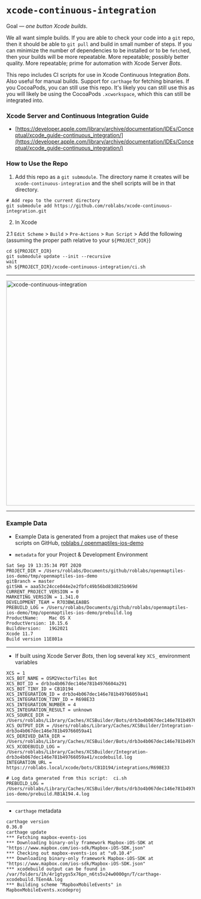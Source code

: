 # `xcode-continuous-integration`

Goal — *one button Xcode builds*.

We all want simple builds.  If you are able to check your code into a `git` repo, then it should be able to `git pull` and build in small number of steps.  If you can minimize the number of dependencies to be installed or to be `fetch`ed, then your builds will be more repeatable.  More repeatable; possibly better quality.  More repeatable; prime for automation with Xcode Server *Bots*.

This repo includes CI scripts for use in Xcode Continuous Integration *Bots*.  Also useful for manual builds.  Support for `carthage` for fetching binaries.  If you CocoaPods, you can still use this repo.  It's likely you can still use this as you will likely be using the CocoaPods `.xcworkspace`, which this can still be integrated into.

### Xcode Server and Continuous Integration Guide

* [https://developer.apple.com/library/archive/documentation/IDEs/Conceptual/xcode_guide-continuous_integration/](https://developer.apple.com/library/archive/documentation/IDEs/Conceptual/xcode_guide-continuous_integration/)

### How to Use the Repo

1.  Add this repo as a `git submodule`.  The directory name it creates will be `xcode-continuous-integration` and the shell scripts will be in that directory.

```
# Add repo to the current directory
git submodule add https://github.com/roblabs/xcode-continuous-integration.git
```

2. In Xcode

  2.1 `Edit Scheme` > `Build` > `Pre-Actions` > `Run Script` > Add the following (assuming the proper path relative to your `${PROJECT_DIR}`)

```
cd ${PROJECT_DIR}
git submodule update --init --recursive
wait
sh ${PROJECT_DIR}/xcode-continuous-integration/ci.sh
```

---

<img width="600" alt="xcode-continuous-integration" src="https://user-images.githubusercontent.com/118112/93690228-f4571500-fa8a-11ea-923f-bccb58ef8c50.png">

---

### Example Data

* Example Data is generated from a project that makes use of these scripts on GitHub, [roblabs / openmaptiles-ios-demo](https://github.com/roblabs/openmaptiles-ios-demo)

* `metadata` for your Project & Development Environment

```
Sat Sep 19 13:35:34 PDT 2020
PROJECT_DIR = /Users/roblabs/Documents/github/roblabs/openmaptiles-ios-demo/tmp/openmaptiles-ios-demo
gitBranch = master
gitSHA = aaa53c24cce044e2e2fbfc49b56bd83d825b969d
CURRENT_PROJECT_VERSION = 0
MARKETING_VERSION = 1.341.0
DEVELOPMENT_TEAM = R7O3BWLEA8BS
PREBUILD_LOG = /Users/roblabs/Documents/github/roblabs/openmaptiles-ios-demo/tmp/openmaptiles-ios-demo/prebuild.log
ProductName:	Mac OS X
ProductVersion:	10.15.6
BuildVersion:	19G2021
Xcode 11.7
Build version 11E801a
```

---

* If built using Xcode Server *Bots*, then log several key `XCS_` environment variables

```
XCS = 1
XCS_BOT_NAME = OSM2VectorTiles Bot
XCS_BOT_ID = drb3o4b067dec146e781b4976604a291
XCS_BOT_TINY_ID = CB1D194
XCS_INTEGRATION_ID = drb3o4b067dec146e781b49766059a41
XCS_INTEGRATION_TINY_ID = R698E33
XCS_INTEGRATION_NUMBER = 4
XCS_INTEGRATION_RESULT = unknown
XCS_SOURCE_DIR = /Users/roblabs/Library/Caches/XCSBuilder/Bots/drb3o4b067dec146e781b4976604a291/Source
XCS_OUTPUT_DIR = /Users/roblabs/Library/Caches/XCSBuilder/Integration-drb3o4b067dec146e781b49766059a41
XCS_DERIVED_DATA_DIR = /Users/roblabs/Library/Caches/XCSBuilder/Bots/drb3o4b067dec146e781b4976604a291/DerivedData
XCS_XCODEBUILD_LOG = /Users/roblabs/Library/Caches/XCSBuilder/Integration-drb3o4b067dec146e781b49766059a41/xcodebuild.log
INTEGRATION_URL = https://roblabs.local/xcode/bots/CB1D194/integrations/R698E33

# Log data generated from this script:  ci.sh
PREBUILD_LOG = /Users/roblabs/Library/Caches/XCSBuilder/Bots/drb3o4b067dec146e781b4976604a291/Source/openmaptiles-ios-demo/prebuild.RB1A194.4.log
```

---

* `carthage` metadata

```
carthage version
0.36.0
carthage update
*** Fetching mapbox-events-ios
*** Downloading binary-only framework Mapbox-iOS-SDK at "https://www.mapbox.com/ios-sdk/Mapbox-iOS-SDK.json"
*** Checking out mapbox-events-ios at "v0.10.4"
*** Downloading binary-only framework Mapbox-iOS-SDK at "https://www.mapbox.com/ios-sdk/Mapbox-iOS-SDK.json"
*** xcodebuild output can be found in /var/folders/1h/4r1gtygs5x76pn_n6ts5v24w0000gn/T/carthage-xcodebuild.TEen4A.log
*** Building scheme "MapboxMobileEvents" in MapboxMobileEvents.xcodeproj
```

